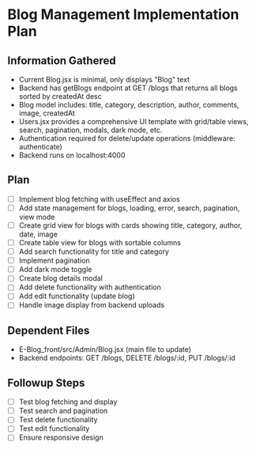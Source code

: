 # Blog Management Implementation Plan

## Information Gathered
- Current Blog.jsx is minimal, only displays "Blog" text
- Backend has getBlogs endpoint at GET /blogs that returns all blogs sorted by createdAt desc
- Blog model includes: title, category, description, author, comments, image, createdAt
- Users.jsx provides a comprehensive UI template with grid/table views, search, pagination, modals, dark mode, etc.
- Authentication required for delete/update operations (middleware: authenticate)
- Backend runs on localhost:4000

## Plan
- [ ] Implement blog fetching with useEffect and axios
- [ ] Add state management for blogs, loading, error, search, pagination, view mode
- [ ] Create grid view for blogs with cards showing title, category, author, date, image
- [ ] Create table view for blogs with sortable columns
- [ ] Add search functionality for title and category
- [ ] Implement pagination
- [ ] Add dark mode toggle
- [ ] Create blog details modal
- [ ] Add delete functionality with authentication
- [ ] Add edit functionality (update blog)
- [ ] Handle image display from backend uploads

## Dependent Files
- E-Blog_front/src/Admin/Blog.jsx (main file to update)
- Backend endpoints: GET /blogs, DELETE /blogs/:id, PUT /blogs/:id

## Followup Steps
- [ ] Test blog fetching and display
- [ ] Test search and pagination
- [ ] Test delete functionality
- [ ] Test edit functionality
- [ ] Ensure responsive design
